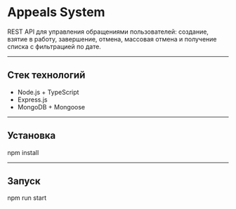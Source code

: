 # Appeals System

REST API для управления обращениями пользователей: создание, взятие в работу, завершение, отмена, массовая отмена и получение списка с фильтрацией по дате.

---

## Стек технологий

- Node.js + TypeScript
- Express.js
- MongoDB + Mongoose

---

## Установка

npm install

---

## Запуск

npm run start
